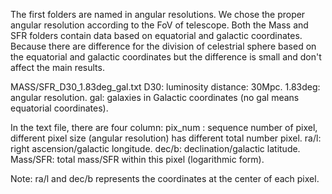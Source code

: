 The first folders are named in angular resolutions. We chose the proper angular resolution according to the FoV of telescope.
Both the Mass and SFR folders contain data based on equatorial and galactic coordinates. Because there are difference for the division of celestrial sphere based on the equatorial and galactic coordinates but the difference is small and don't affect the main results.

MASS/SFR_D30_1.83deg_gal.txt
D30: luminosity distance: 30Mpc.
1.83deg: angular resolution.
gal: galaxies in Galactic coordinates (no gal means equatorial coordinates).

In the text file, there are four column: 
pix_num : sequence number of pixel, different pixel size (angular resolution) has different total number pixel.
ra/l: right ascension/galactic longitude.
dec/b: declination/galactic latitude.
Mass/SFR: total mass/SFR within this pixel (logarithmic form).

Note: ra/l and dec/b represents the coordinates at the center of each pixel.


